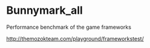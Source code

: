 # Bunnymark_all
Performance benchmark of the game frameworks

http://themozokteam.com/playground/frameworkstest/
